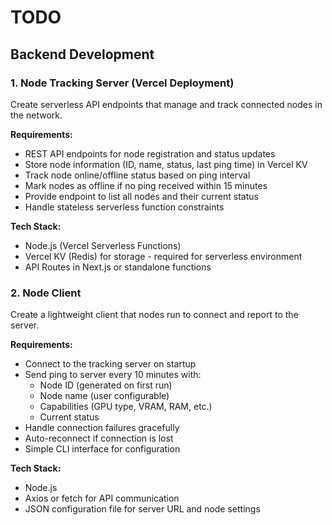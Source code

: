 # TODO

## Backend Development

### 1. Node Tracking Server (Vercel Deployment)
Create serverless API endpoints that manage and track connected nodes in the network.

**Requirements:**
- REST API endpoints for node registration and status updates
- Store node information (ID, name, status, last ping time) in Vercel KV
- Track node online/offline status based on ping interval
- Mark nodes as offline if no ping received within 15 minutes
- Provide endpoint to list all nodes and their current status
- Handle stateless serverless function constraints

**Tech Stack:**
- Node.js (Vercel Serverless Functions)
- Vercel KV (Redis) for storage - required for serverless environment
- API Routes in Next.js or standalone functions

### 2. Node Client
Create a lightweight client that nodes run to connect and report to the server.

**Requirements:**
- Connect to the tracking server on startup
- Send ping to server every 10 minutes with:
  - Node ID (generated on first run)
  - Node name (user configurable)
  - Capabilities (GPU type, VRAM, RAM, etc.)
  - Current status
- Handle connection failures gracefully
- Auto-reconnect if connection is lost
- Simple CLI interface for configuration

**Tech Stack:**
- Node.js
- Axios or fetch for API communication
- JSON configuration file for server URL and node settings
